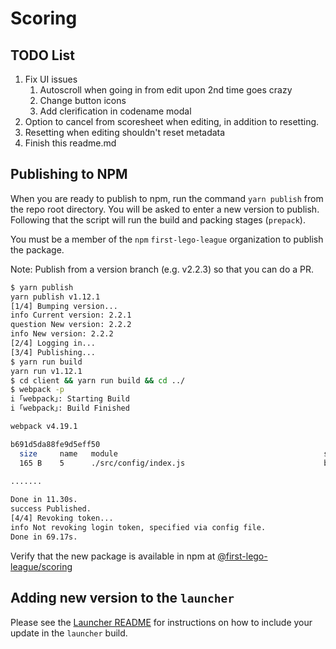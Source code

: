 # Scoring

## TODO List

1. Fix UI issues
	1. Autoscroll when going in from edit upon 2nd time goes crazy
	1. Change button icons
	1. Add clerification in codename modal
1. Option to cancel from scoresheet when editing, in addition to resetting.
1. Resetting when editing shouldn't reset metadata
1. Finish this readme.md

## Publishing to NPM

When you are ready to publish to npm, run the command `yarn publish` from the repo root directory. You will be asked to enter a new version to publish. Following that the script will run the build and packing stages (`prepack`).

You must be a member of the `npm` `first-lego-league` organization to publish the package.

Note: Publish from a version branch (e.g. v2.2.3) so that you can do a PR.

```bash
$ yarn publish
yarn publish v1.12.1
[1/4] Bumping version...
info Current version: 2.2.1
question New version: 2.2.2
info New version: 2.2.2
[2/4] Logging in...
[3/4] Publishing...
$ yarn run build
yarn run v1.12.1
$ cd client && yarn run build && cd ../
$ webpack -p
i ｢webpack｣: Starting Build
i ｢webpack｣: Build Finished

webpack v4.19.1

b691d5da88fe9d5eff50
  size     name   module                                              status
  165 B    5      ./src/config/index.js                               built

.......
  
Done in 11.30s.
success Published.
[4/4] Revoking token...
info Not revoking login token, specified via config file.
Done in 69.17s.
```

Verify that the new package is available in npm at [@first-lego-league/scoring](https://www.npmjs.com/package/@first-lego-league/scoring)

## Adding new version to the `launcher`

Please see the [Launcher README](https://github.com/FirstLegoLeague/Launcher/blob/readme-update/README.md#module-updates) for instructions on how to include your update in the `launcher` build.